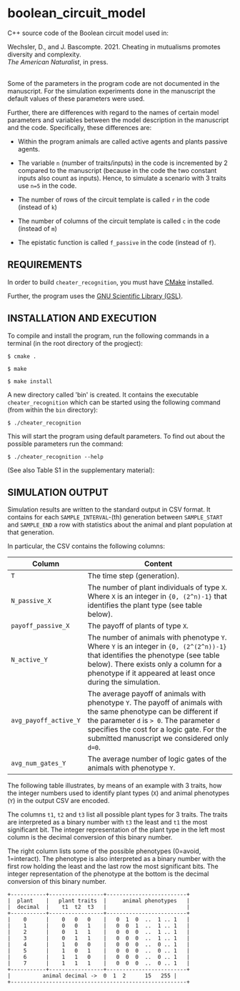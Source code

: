 # boolean_circuit_model

C++ source code of the Boolean circuit model used in:

Wechsler, D., and J. Bascompte. 2021. Cheating in mutualisms promotes diversity
and complexity. <br /> *The American Naturalist*, in press.

<br />
Some of the parameters in the program code are not documented in the manuscript. For the simulation experiments done in the manuscript the default values of these parameters were used. 

Further, there are differences with regard to the names of certain model parameters and variables between the model description in the manuscript and the code. Specifically, these differences are:

* Within the program animals are called active agents and plants passive 
  agents.

* The variable `n` (number of traits/inputs) in the code is incremented by 
  2 compared to the manuscript (because in the code the 
  two constant inputs also count as inputs). Hence, to simulate a 
  scenario with 3 traits use `n=5` in the code.

* The number of rows of the circuit template is called `r` in the code 
  (instead of `k`)

* The number of columns of the circuit template is called `c` in the code
  (instead of `m`)

* The epistatic function is called `f_passive` in the code (instead of `f`).


## REQUIREMENTS

In order to build `cheater_recognition`, you must have [CMake](http://www.cmake.org) installed.

Further, the program uses the [GNU Scientific Library (GSL)](https://www.gnu.org/software/gsl/).

## INSTALLATION AND EXECUTION

To compile and install the program, run the following commands 
in a terminal (in the root directory of the progject):

`$ cmake .`

`$ make`

`$ make install`

A new directory called 'bin' is created. It contains the executable 
`cheater_recognition` which can be started using the following command
(from within the `bin` directory):

`$ ./cheater_recognition`

This will start the program using default parameters. To find out about 
the possible parameters run the command: 

`$ ./cheater_recognition --help`

(See also Table S1 in the supplementary material):


## SIMULATION OUTPUT

Simulation results are written to the standard output in CSV format. It contains 
for each `SAMPLE_INTERVAL`-(th) generation between `SAMPLE_START` and 
`SAMPLE_END` a row with statistics about the animal and plant population at 
that generation.

In particular, the CSV contains the following columns:

Column        | Content           
------------- |------------- 
`T` | The time step (generation).
`N_passive_X` | The number of plant individuals of type `X`. Where `X` is an integer in `{0, (2^n)-1}` that identifies the plant type (see table below).
`payoff_passive_X` | The payoff of plants of type `X`.
`N_active_Y` | The number of animals with phenotype `Y`. Where `Y` is an integer in `{0, (2^(2^n))-1}` that identifies the phenotype (see table below). There exists only a column for a phenotype if it appeared at least once during the simulation.		
`avg_payoff_active_Y` | The average payoff of animals with phenotype `Y`. The payoff of animals with the same phenotype can be different if the parameter `d` is `> 0`. The parameter `d` specifies the cost for a logic gate. For the submitted manuscript we considered only `d=0`.
`avg_num_gates_Y` | The average number of logic gates of the animals with phenotype `Y`.

The following table illustrates, by means of an example with 3 traits, 
how the integer numbers used to identify plant types (`X`) and animal 
phenotypes (`Y`) in the output CSV are encoded.

The columns `t1`, `t2` and `t3` list all possible plant types for 3 traits.
The traits are interpreted as a binary number with `t3` the least and `t1` 
the most significant bit. The integer representation of the plant type in 
the left most column is the decimal conversion of this binary number.

The right column lists some of the possible phenotypes (0=avoid, 1=interact).
The phenotype is also interpreted as a binary number with the first row 
holding the least and the last row the most significant bits. The integer 
representation of the phenotype at the bottom is the decimal conversion of 
this binary number.

	+-----------+-----------------+-------------------------+
	|  plant    |   plant traits  |     animal phenotypes   |
	|  decimal  |    t1  t2  t3   |                         |
	+-----------+-----------------+-------------------------+
	|    0	    |    0   0   0    |   0  1  0  ..  1 .. 1   |
	|    1	    |    0   0   1    |   0  0  1  ..  1 .. 1   |
	|    2	    |    0   1   1    |   0  0  0  ..  1 .. 1   |
	|    3	    |    0   1   1    |   0  0  0  ..  1 .. 1   |
	|    4	    |    1   0   0    |   0  0  0  ..  0 .. 1   |
	|    5	    |    1   0   1    |   0  0  0  ..  0 .. 1   |
	|    6	    |    1   1   0    |   0  0  0  ..  0 .. 1   |
	|    7	    |    1   1   1    |   0  0  0  ..  0 .. 1   |
	+-----------+-----------------+-------------------------+
	|  	       animal decimal ->  0  1  2      15   255 | 
	+-------------------------------------------------------+









